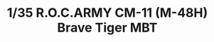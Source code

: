 ---
title: "1/35 R.O.C.ARMY CM-11 (M-48H) Brave Tiger MBT"
price: "TBA" 
desc: "Maketa"
img_path: "/assets/img/TAKO2090.jpg"
brand: "N/A"
available: false
special_offer: false
new: false
soon: false
cat: "010000"
subcat: "013100"
subsubcat: "N/A"
sifra: "TAKO2090"
---